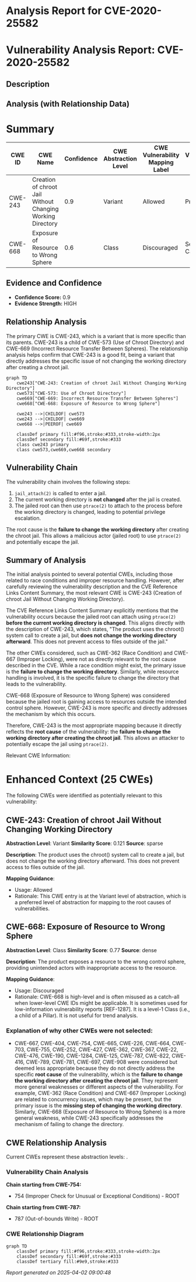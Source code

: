 # Analysis Report for CVE-2020-25582

# Vulnerability Analysis Report: CVE-2020-25582

## Description



## Analysis (with Relationship Data)

# Summary
| CWE ID | CWE Name | Confidence | CWE Abstraction Level | CWE Vulnerability Mapping Label | CWE-Vulnerability Mapping Notes |
|---|---|---|---|---|---|
| CWE-243 | Creation of chroot Jail Without Changing Working Directory | 0.9 | Variant | Allowed | Primary CWE |
| CWE-668 | Exposure of Resource to Wrong Sphere | 0.6 | Class | Discouraged | Secondary Candidate |

## Evidence and Confidence

*   **Confidence Score:** 0.9
*   **Evidence Strength:** HIGH

## Relationship Analysis
The primary CWE is CWE-243, which is a variant that is more specific than its parents. CWE-243 is a child of CWE-573 (Use of Chroot Directory) and CWE-669 (Incorrect Resource Transfer Between Spheres). The relationship analysis helps confirm that CWE-243 is a good fit, being a variant that directly addresses the specific issue of not changing the working directory after creating a chroot jail.

```mermaid
graph TD
    cwe243["CWE-243: Creation of chroot Jail Without Changing Working Directory"]
    cwe573["CWE-573: Use of Chroot Directory"]
    cwe669["CWE-669: Incorrect Resource Transfer Between Spheres"]
    cwe668["CWE-668: Exposure of Resource to Wrong Sphere"]

    cwe243 -->|CHILDOF| cwe573
    cwe243 -->|CHILDOF| cwe669
    cwe668 -->|PEEROF| cwe669

    classDef primary fill:#f96,stroke:#333,stroke-width:2px
    classDef secondary fill:#69f,stroke:#333
    class cwe243 primary
    class cwe573,cwe669,cwe668 secondary
```

## Vulnerability Chain
The vulnerability chain involves the following steps:
1.  `jail_attach(2)` is called to enter a jail.
2.  The current working directory is **not changed** after the jail is created.
3.  The jailed root can then use `ptrace(2)` to attach to the process before the working directory is changed, leading to potential privilege escalation.

The root cause is the **failure to change the working directory** after creating the chroot jail. This allows a malicious actor (jailed root) to use `ptrace(2)` and potentially escape the jail.

## Summary of Analysis
The initial analysis pointed to several potential CWEs, including those related to race conditions and improper resource handling. However, after carefully reviewing the vulnerability description and the CVE Reference Links Content Summary, the most relevant CWE is CWE-243 (Creation of chroot Jail Without Changing Working Directory).

The CVE Reference Links Content Summary explicitly mentions that the vulnerability occurs because the jailed root can attach using `ptrace(2)` **before the current working directory is changed**. This aligns directly with the description of CWE-243, which states, "The product uses the chroot() system call to create a jail, but **does not change the working directory afterward**. This does not prevent access to files outside of the jail."

The other CWEs considered, such as CWE-362 (Race Condition) and CWE-667 (Improper Locking), were not as directly relevant to the root cause described in the CVE. While a race condition might exist, the primary issue is the **failure to change the working directory**. Similarly, while resource handling is involved, it is the specific failure to change the directory that leads to the vulnerability.

CWE-668 (Exposure of Resource to Wrong Sphere) was considered because the jailed root is gaining access to resources outside the intended control sphere. However, CWE-243 is more specific and directly addresses the mechanism by which this occurs.

Therefore, CWE-243 is the most appropriate mapping because it directly reflects the **root cause** of the vulnerability: the **failure to change the working directory after creating the chroot jail**. This allows an attacker to potentially escape the jail using `ptrace(2)`.

Relevant CWE Information:

# Enhanced Context (25 CWEs)
The following CWEs were identified as potentially relevant to this vulnerability:

## CWE-243: Creation of chroot Jail Without Changing Working Directory
**Abstraction Level**: Variant
**Similarity Score**: 0.121
**Source**: sparse

**Description**:
The product uses the chroot() system call to create a jail, but does not change the working directory afterward. This does not prevent access to files outside of the jail.

**Mapping Guidance**:
- Usage: Allowed
- Rationale: This CWE entry is at the Variant level of abstraction, which is a preferred level of abstraction for mapping to the root causes of vulnerabilities.

## CWE-668: Exposure of Resource to Wrong Sphere
**Abstraction Level**: Class
**Similarity Score**: 0.77
**Source**: dense

**Description**:
The product exposes a resource to the wrong control sphere, providing unintended actors with inappropriate access to the resource.

**Mapping Guidance**:
- Usage: Discouraged
- Rationale: CWE-668 is high-level and is often misused as a catch-all when lower-level CWE IDs might be applicable. It is sometimes used for low-information vulnerability reports [REF-1287]. It is a level-1 Class (i.e., a child of a Pillar). It is not useful for trend analysis.

### Explanation of why other CWEs were not selected:
*   CWE-667, CWE-404, CWE-754, CWE-665, CWE-226, CWE-664, CWE-703, CWE-755, CWE-252, CWE-427, CWE-362, CWE-367, CWE-22, CWE-476, CWE-190, CWE-1284, CWE-125, CWE-787, CWE-822, CWE-416, CWE-789, CWE-781, CWE-697, CWE-908 were considered but deemed less appropriate because they do not directly address the specific **root cause** of the vulnerability, which is the **failure to change the working directory after creating the chroot jail**. They represent more general weaknesses or different aspects of the vulnerability. For example, CWE-362 (Race Condition) and CWE-667 (Improper Locking) are related to concurrency issues, which may be present, but the primary issue is the **missing step of changing the working directory**. Similarly, CWE-668 (Exposure of Resource to Wrong Sphere) is a more general weakness, while CWE-243 specifically addresses the mechanism of failing to change the directory.


## CWE Relationship Analysis

Current CWEs represent these abstraction levels: .


### Vulnerability Chain Analysis

**Chain starting from CWE-754:**
- 754 (Improper Check for Unusual or Exceptional Conditions) - ROOT


**Chain starting from CWE-787:**
- 787 (Out-of-bounds Write) - ROOT



### CWE Relationship Diagram

```mermaid
graph TD
    classDef primary fill:#f96,stroke:#333,stroke-width:2px
    classDef secondary fill:#69f,stroke:#333
    classDef tertiary fill:#9e9,stroke:#333
```



*Report generated on 2025-04-02 09:00:48*

